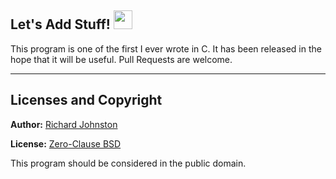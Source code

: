 ## Let's Add Stuff! <img src="https://openclipart.org/download/108877" height=30 width=30>
This program is one of the first I ever wrote in C. It has been released in the hope that it will be useful. Pull Requests are welcome.
____
## Licenses and Copyright
__Author:__ [Richard Johnston](https://github.com/TechPowerAwaits)

__License:__ [Zero-Clause BSD](https://opensource.org/licenses/0BSD)

This program should be considered in the public domain.
